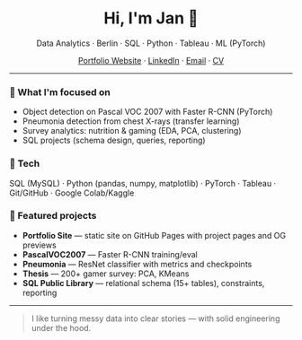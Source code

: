 <!-- Profile README: shows on https://github.com/JanHuberty -->
<h1 align="center">Hi, I'm Jan 👋</h1>
<p align="center">
  Data Analytics · Berlin · SQL · Python · Tableau · ML (PyTorch)
</p>

<p align="center">
  <a href="https://janhuberty.github.io/" target="_blank">Portfolio Website</a> ·
  <a href="https://www.linkedin.com/in/jan-huberty/" target="_blank">LinkedIn</a> ·
  <a href="mailto:janhuberty@gmail.com">Email</a> ·
  <a href="https://janhuberty.github.io/assets/Pdfs/Jan_Huberty_CV.pdf" target="_blank">CV</a>
</p>

---

### 🔭 What I'm focused on
- Object detection on Pascal VOC 2007 with Faster R-CNN (PyTorch)
- Pneumonia detection from chest X-rays (transfer learning)
- Survey analytics: nutrition & gaming (EDA, PCA, clustering)
- SQL projects (schema design, queries, reporting)

### 🧰 Tech
SQL (MySQL) · Python (pandas, numpy, matplotlib) · PyTorch · Tableau · Git/GitHub · Google Colab/Kaggle

### 📌 Featured projects
- **Portfolio Site** — static site on GitHub Pages with project pages and OG previews  
- **PascalVOC2007** — Faster R-CNN training/eval  
- **Pneumonia** — ResNet classifier with metrics and checkpoints  
- **Thesis** — 200+ gamer survey: PCA, KMeans  
- **SQL Public Library** — relational schema (15+ tables), constraints, reporting

---

> I like turning messy data into clear stories — with solid engineering under the hood.
